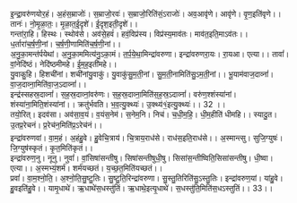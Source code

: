 

  
इ॒न्द्रा॒वरु॑णयोर॒हं। अ॒हंस॒म्राजोः॑। स॒म्राजो॒रवः॑। स॒म्राजो॒रिति॑सं॒ऽराजोः॑। अव॒आवृ॑णे। आवृ॑णे। वृ॒ण॒इति॑वृणे।। तानः॑। नो॒मृ॒ळा॒तः॒। मृ॒ळा॒त॒ई॒दृशे॑। ई॒दृश॒इती॒दृशे॑।।  
गन्ता॑रा॒हि। हिस्थः। स्थोव॑से। अव॑से॒हवं॑। हवं॒विप्र॑स्य। विप्र॑स्य॒माव॑तः। माव॑त॒इति॒माऽव॑तः।। ध॒र्तारा॑च॒र्ष॒णी॒नां। च॒र्ष॒णी॒णामिति॑च॒र्ष॒णी॒नां।।  
अ॒नु॒का॒मन्त॑र्पयेथां। अ॒नु॒का॒ममित्य॑नु॒ऽका॒मं। त॒र्प॒ये॒था॒मिन्द्रा॑वरुणा। इन्द्रा॑वरुणरा॒यः। रा॒यआ। एत्या।। तावां॑। वां॒नेदि॑ष्ठं। नेदि॑ष्ठमीमहे। ई॒म॒ह॒इती॑महे।।  
यु॒वाकु॒हि। हिशची॑नां। शची॑नांयु॒वाकु॑। यु॒वाकु॑सु॒म॒ती॒नां। सु॒म॒ती॒नामिति॑सु॒ऽम॒ती॒नां।। भू॒याम॑वाज॒दाव्नां॑। वा॒ज॒दाव्ना॒मिति॑वा॒ज॒ऽदाव्नां॑।।  
इन्द्र॑स्सहस्र॒दाव्नां॑। स॒ह॒स्र॒दाव्नां॒वरु॑णः। स॒ह॒स्र॒दाव्ना॒मिति॑स॒ह॒स्र॒ऽदाव्नां॑। वरु॑ण॒श्शंस्या॑नां। शंस्या॑ना॒मिति॒शंस्या॑नां।। क्रतु॑र्भवति। भ॒व॒त्यु॒क्थ्यः॑। उ॒क्थ्य॑१॒॑इत्यु॒क्थ्यः॑।। 32 ।।  
तयो॒रित्। इदव॑सा। अव॑सा॒व॒यं। व॒यंस॒नेम॑। स॒नेम॒नि। निच॑। च॒धी॒म॒हि॒। धी॒म॒हीति॑ धीमहि।। स्यादु॒त। उ॒तप्र॒रेचनं। प्र॒रेच॑न॒मिति॑प्र॒ऽरेच॑नं।।  
इन्द्रा॑वरुणवां। वा॒म॒हं। अ॒हंहु॒वे। हु॒वेचि॒त्राय॑। चि॒त्राय॒राध॑से। राध॑स॒इति॒राध॑से।। अ॒स्मान्त्सु। सुजि॒ग्युषः॑। जि॒ग्युष॑स्कृतं। कृ॒त॒मिति॑कृतं।।  
इन्द्रा॑वरुण॒नु। नूनु। नुवां॑। वां॒सिषा॑सन्तीषु। सिषा॑सन्तीषुधी॒षु। सिसा॑स॒न्तीष्विति॒सिसा॑सन्तीषु। धी॒ष्वा। एत्या।। अ॒स्मभ्यं॒शर्म॑। शर्म॑यच्छतं। य॒च्छ॒त॒मिति॑यच्छतं।।  
प्रवां॑। वा॒म॒श्नो॒ति॒। अ॒श्नो॒ति॒सु॒ष्टु॒तिः। सु॒ष्टु॒ति॒रिन्द्रा॑वरुणा। सु॒स्तु॒तिरिति॑सु॒ऽस्तु॒तिः। इन्द्रा॑वरुण॒यां। यांहु॒वे। हु॒वइति॑हु॒वे।। यामृ॒धाथे॑। ऋ॒धाथे॑स॒धस्तु॑तिं। ऋ॒धाथे॒इत्यृ॒धाथे॑। स॒धस्तु॑ति॒मिति॑स॒धऽस्तुतिं।। 33।।  
